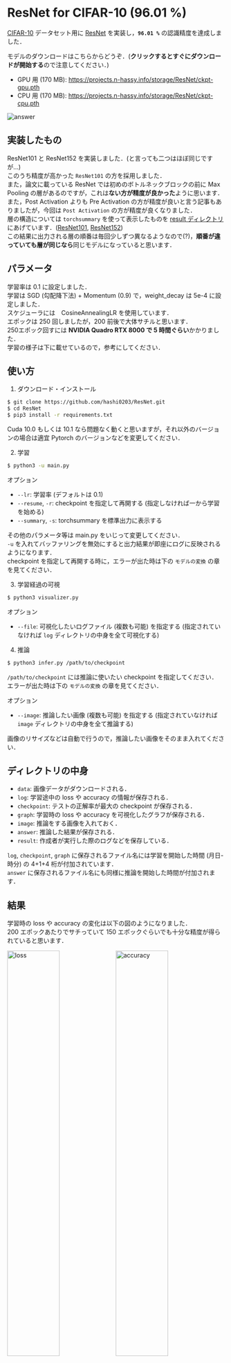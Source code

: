 # ResNet for CIFAR-10 (96.01 %)

[CIFAR-10](https://www.cs.toronto.edu/~kriz/cifar.html) データセット用に [ResNet](https://arxiv.org/pdf/1512.03385.pdf) を実装し，**`96.01 %`** の認識精度を達成しました．

モデルのダウンロードはこちらからどうぞ．(**クリックするとすぐにダウンロードが開始する**ので注意してください．)
- GPU 用 (170 MB): https://projects.n-hassy.info/storage/ResNet/ckpt-gpu.pth
- CPU 用 (170 MB): https://projects.n-hassy.info/storage/ResNet/ckpt-cpu.pth

![answer](result/answer.png)

## 実装したもの
ResNet101 と ResNet152 を実装しました．(と言っても二つはほぼ同じですが…)<br>
このうち精度が高かった `ResNet101` の方を採用しました．<br>
また，論文に載っている ResNet では初めのボトルネックブロックの前に Max Pooling の層があるのですが，これは**ない方が精度が良かった**ように思います．<br>
また，Post Activation よりも Pre Activation の方が精度が良いと言う記事もありましたが，今回は `Post Activation` の方が精度が良くなりました．<br>
層の構造については `torchsummary` を使って表示したものを [result ディレクトリ](result) にあげています．([ResNet101](result/resnet101-summary.txt), [ResNet152](result/resnet152-summary.txt))<br>
この結果に出力される層の順番は毎回少しずつ異なるようなので(?)，**順番が違っていても層が同じなら**同じモデルになっていると思います．

## パラメータ
学習率は 0.1 に設定しました．<br>
学習は SGD (勾配降下法) + Momentum (0.9) で，weight_decay は 5e-4 に設定しました．<br>
スケジューラには　CosineAnnealingLR を使用しています．<br>
エポックは 250 回しましたが，200 前後で大体サチルと思います．<br>
250エポック回すには **NVIDIA Quadro RTX 8000 で 5 時間ぐらい**かかりました．<br>
学習の様子は下に載せているので，参考にしてください．

## 使い方
1. ダウンロード・インストール
```bash
$ git clone https://github.com/hashi0203/ResNet.git
$ cd ResNet
$ pip3 install -r requirements.txt
```
Cuda 10.0 もしくは 10.1 なら問題なく動くと思いますが，それ以外のバージョンの場合は適宜 Pytorch のバージョンなどを変更してください．

2. 学習
```bash
$ python3 -u main.py
```
オプション
- `--lr`: 学習率 (デフォルトは 0.1)
- `--resume`, `-r`: checkpoint を指定して再開する (指定しなければ一から学習を始める)
- `--summary`, `-s`: torchsummary を標準出力に表示する

その他のパラメータ等は main.py をいじって変更してください．<br>
`-u` を入れてバッファリングを無効にすると出力結果が即座にログに反映されるようになります．<br>
checkpoint を指定して再開する時に，エラーが出た時は下の `モデルの変換` の章を見てください．

3. 学習経過の可視
```bash
$ python3 visualizer.py
```
オプション
- `--file`: 可視化したいログファイル (複数も可能) を指定する (指定されていなければ `log` ディレクトリの中身を全て可視化する)

4. 推論
```bash
$ python3 infer.py /path/to/checkpoint
```
`/path/to/checkpoint` には推論に使いたい checkpoint を指定してください．<br>
エラーが出た時は下の `モデルの変換` の章を見てください．

オプション
- `--image`: 推論したい画像 (複数も可能) を指定する (指定されていなければ `image` ディレクトリの中身を全て推論する)

画像のリサイズなどは自動で行うので，推論したい画像をそのまま入れてください．

## ディレクトリの中身
- `data`: 画像データがダウンロードされる．
- `log`: 学習途中の loss や accuracy の情報が保存される．
- `checkpoint`: テストの正解率が最大の checkpoint が保存される．
- `graph`: 学習時の loss や accuracy を可視化したグラフが保存される．
- `image`: 推論をする画像を入れておく．
- `answer`: 推論した結果が保存される．
- `result`: 作成者が実行した際のログなどを保存している．

`log`, `checkpoint`, `graph` に保存されるファイル名には学習を開始した時間 (月日-時分) の 4+1+4 桁が付加されています．<br>
`answer` に保存されるファイル名にも同様に推論を開始した時間が付加されます．

## 結果
学習時の loss や accuracy の変化は以下の図のようになりました．<br>
200 エポックあたりでサチっていて 150 エポックぐらいでも十分な精度が得られていると思います．

<img src="result/loss.png" alt="loss" width="49%"> <img src="result/accuracy.png" alt="accuracy" width="49%">

推論の結果は以下のようになりました．<br>
全て正しく予測されています．

![answer](result/answer.png)

## モデルの変換
infer.py を実行した時に以下のようなエラーが出た時の話です．
```bash
  File "/path/to/module.py", line 829, in load_state_dict
    raise RuntimeError('Error(s) in loading state_dict for {}:\n\t{}'.format(
RuntimeError: Error(s) in loading state_dict for DataParallel:
	Missing key(s) in state_dict: (続く....)
```
これは，使おうとしているモデルが GPU 用のものだが，CPU で動かそうとしている場合やその逆の場合に起こります．<br>
従って，モデルを GPU 用から CPU 用もしくはその逆に変換してあげれば良いです．<br>
ただし，**GPU が使える状態でないと変換できない**ので注意してください．<br>
CPU 用のモデルのダウンロードリンクははこのページの上に貼っています．

- GPU 用から CPU 用に変換
```bash
$ python3 cvt-gpu2cpu.py /path/to/ckpt-for-gpu.pth /path/to/ckpt-for-cpu.pth
```

- CPU 用から GPU 用に変換
```bash
$ python3 cvt-cpu2gpu.py /path/to/ckpt-for-cpu.pth /path/to/ckpt-for-gpu.pth
```

それぞれ一つ目の引数が変換したい checkpoint，二つ目が変換後の checkpoint の保存場所を表します．


## 参考文献
ResNet の論文: https://arxiv.org/pdf/1512.03385.pdf<br>
ResNet の実装: https://github.com/kuangliu/pytorch-cifar<br>
ResNet の解説: https://www.bigdata-navi.com/aidrops/2611/<br>
ResNet の解説: https://deepage.net/deep_learning/2016/11/30/resnet.html<br>
DataParallel のモデルの保存: https://shiba6v.hatenablog.com/entry/2018/10/13/153753
